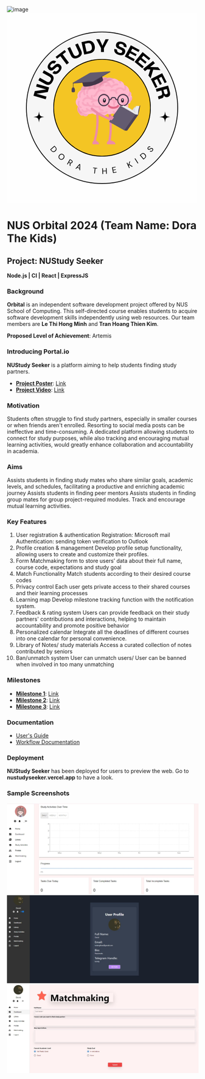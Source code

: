 ![image](https://github.com/user-attachments/assets/7d029eb0-cc15-419e-81ed-c2ede64cbaf0)![QR Code](https://github.com/LeThiHongMinh/Orbital/blob/main/NUSTudy.png?raw=true)

# NUS Orbital 2024 (Team Name: Dora The Kids)

## Project: NUStudy Seeker

**Node.js | CI | React | ExpressJS**

### Background

**Orbital** is an independent software development project offered by NUS School of Computing. This self-directed course enables students to acquire software development skills independently using web resources. Our team members are **Le Thi Hong Minh** and **Tran Hoang Thien Kim**.

**Proposed Level of Achievement**: Artemis

### Introducing Portal.io

**NUStudy Seeker** is a platform aiming to help students finding study partners.

- **[Project Poster](#)**: [Link](https://drive.google.com/file/d/10rqbtK5mG487Na4yX3usbBZm1IKjxKi1/view?usp=sharing)
- **[Project Video](#)**: [Link](https://drive.google.com/file/d/11e0bGTWNiwBh_azOxVGIsPtpsbK0XhoV/view?usp=sharing)

### Motivation

Students often struggle to find study partners, especially in smaller courses or when friends aren't enrolled. Resorting to social media posts can be ineffective and time-consuming. A dedicated platform allowing students to connect for study purposes, while also tracking and encouraging mutual learning activities, would greatly enhance collaboration and accountability in academia.

### Aims

Assists students in finding study mates who share similar goals, academic levels, and schedules, facilitating a productive and enriching academic journey
Assists students in finding peer mentors
Assists students in finding group mates for group project-required modules.
Track and encourage mutual learning activities.

### Key Features

1. User registration & authentication
Registration: Microsoft mail
Authentication: sending token verification to Outlook
2. Profile creation & management
Develop profile setup functionality, allowing users to create and customize their profiles.
3. Form
Matchmaking form to store users’ data
about their full name, course code, 
expectations and study goal
4. Match Functionality
Match students according to their desired
course codes
5. Privacy control
Each user gets private access to their shared courses and their learning processes
6. Learning map
Develop milestone tracking function with the notification system.
7. Feedback & rating system
Users can provide feedback on their study partners' contributions and interactions, helping to maintain accountability and promote positive behavior
8. Personalized calendar
Integrate all the deadlines of different courses into one calendar for personal convenience. 
9. Library of Notes/ study materials
Access a curated collection of notes contributed by seniors
10. Ban/unmatch system
User can unmatch users/ User can be banned when involved in too many unmatching

### Milestones

- **[Milestone 1](#)**: [Link](https://docs.google.com/document/d/1M46UzGmsY7pkGbCs-TXdIEmiPR4FsCLVevcgYXkFlZ8/edit?usp=sharing)
- **[Milestone 2](#)**: [Link](https://docs.google.com/document/d/1SzkjIGNPQFqy0kY9zybgmUI_0R3XckeYS8pVp19iZ1Y/edit?usp=sharing)
- **[Milestone 3](#)**: [Link](https://docs.google.com/document/d/1lA4TssKpQYw0uXctSkeKV6Jcg7iv2Ro3mxzX0KiKy5s/edit?usp=sharing)

### Documentation

- [User's Guide](https://drive.google.com/file/d/11e0bGTWNiwBh_azOxVGIsPtpsbK0XhoV/view?usp=sharing)
- [Workflow Documentation](https://docs.google.com/presentation/d/1iAE2IUHib01rg0TnQK7m-v_zSvYdjRrYj1n6rWx_qvU/edit?usp=sharing)

### Deployment

**NUStudy Seeker** has been deployed for users to preview the web. Go to **nustudyseeker.vercel.app** to have a look.


### Sample Screenshots

![Sample Screenshot 1](https://raw.githubusercontent.com/LeThiHongMinh/Orbital/main/P1.jfif?token=GHSAT0AAAAAACSN7YVD7SKVPIJIDO223MC6ZVG6DXQ)
![Sample Screenshot 2](https://raw.githubusercontent.com/LeThiHongMinh/Orbital/main/P2.jfif?token=GHSAT0AAAAAACSN7YVDKMTAGIRNEQDUEDJQZVG6CUA)
![Sample Screenshot 3](https://raw.githubusercontent.com/LeThiHongMinh/Orbital/main/P3.jfif?token=GHSAT0AAAAAACSN7YVDQUOQYZQB6GRO2LVOZVG6DCA)
